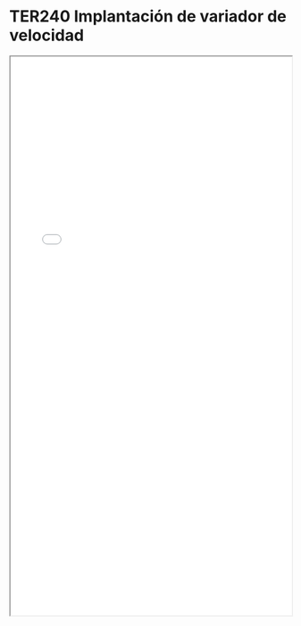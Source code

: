 # TER240  Implantación de variador de velocidad

<iframe src="../TER240  Implantación de variador de velocidad.pdf" width="100%" height="1000px"></iframe>
